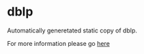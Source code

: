 
dblp
==============

Automatically generetated static copy of dblp. 

For more information please go [here](http://www4.wiwiss.fu-berlin.de)
